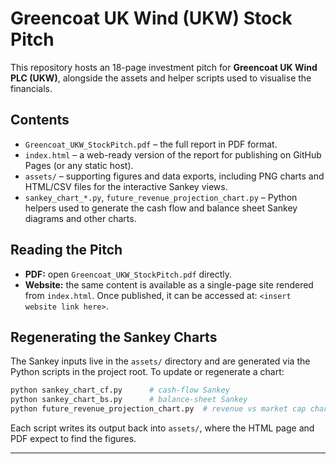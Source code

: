 # Greencoat UK Wind (UKW) Stock Pitch

This repository hosts an 18-page investment pitch for **Greencoat UK Wind PLC (UKW)**, alongside the assets and helper scripts used to visualise the financials.

## Contents

- `Greencoat_UKW_StockPitch.pdf` – the full report in PDF format.
- `index.html` – a web-ready version of the report for publishing on GitHub Pages (or any static host).
- `assets/` – supporting figures and data exports, including PNG charts and HTML/CSV files for the interactive Sankey views.
- `sankey_chart_*.py`, `future_revenue_projection_chart.py` – Python helpers used to generate the cash flow and balance sheet Sankey diagrams and other charts.

## Reading the Pitch

- **PDF:** open `Greencoat_UKW_StockPitch.pdf` directly.
- **Website:** the same content is available as a single-page site rendered from `index.html`. Once published, it can be accessed at: `<insert website link here>`.

## Regenerating the Sankey Charts

The Sankey inputs live in the `assets/` directory and are generated via the Python scripts in the project root. To update or regenerate a chart:

```bash
python sankey_chart_cf.py      # cash-flow Sankey
python sankey_chart_bs.py      # balance-sheet Sankey
python future_revenue_projection_chart.py  # revenue vs market cap chart
```

Each script writes its output back into `assets/`, where the HTML page and PDF expect to find the figures.

---
